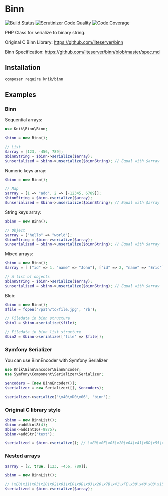 Binn
====

[![Build Status](https://travis-ci.com/et-nik/binn-php.svg?branch=master)](https://travis-ci.comd/et-nik/binn-php)
[![Scrutinizer Code Quality](https://scrutinizer-ci.com/g/et-nik/binn-php/badges/quality-score.png?b=master)](https://scrutinizer-ci.com/g/et-nik/binn-php/?branch=master)
[![Code Coverage](https://scrutinizer-ci.com/g/et-nik/binn-php/badges/coverage.png?b=master)](https://scrutinizer-ci.com/g/et-nik/binn-php/?branch=master)

PHP Class for serialize to binary string.

Original C Binn Library: https://github.com/liteserver/binn

Binn Specification: https://github.com/liteserver/binn/blob/master/spec.md

## Installation

```bash
composer require knik/binn
```

## Examples

### Binn

Sequential arrays:

```php
use Knik\Binn\Binn;

$binn = new Binn();

// List
$array = [123, -456, 789];
$binnString = $binn->serialize($array);
$unserialized = $binn->unserialize($binnString); // Equal with $array
```

Numeric keys array:
```php
$binn = new Binn();

// Map
$array = [1 => "add", 2 => [-12345, 6789]];
$binnString = $binn->serialize($array);
$unserialized = $binn->unserialize($binnString); // Equal with $array
```

String keys array:
```php
$binn = new Binn();

// Object
$array = ["hello" => "world"];
$binnString = $binn->serialize($array);
$unserialized = $binn->unserialize($binnString); // Equal with $array
```

Mixed arrays:

```php
$binn = new Binn();
$array = [ ["id" => 1, "name" => "John"], ["id" => 2, "name" => "Eric"] ]

// A list of objects
$binnString = $binn->serialize($array);
$unserialized = $binn->unserialize($binnString); // Equal with $array
```

Blob:
```php
$binn = new Binn();
$file = fopen('/path/to/file.jpg', 'rb');

// Filedata in binn structure
$bin1 = $binn->serialize($file);

// Filedata in binn list structure
$bin2 = $binn->serialize(['file' => $file]);
```

### Symfony Serializer

You can use BinnEncoder with Symfony Serializer

```php
use Knik\Binn\Encoder\BinnEncoder;
use Symfony\Component\Serializer\Serializer;

$encoders = [new BinnEncoder()];
$serializer = new Serializer([], $encoders);

$serializer->serialize("\x40\xD0\x06", 'binn');
```

### Original C library style
```php
$binn = new BinnList();
$binn->addUint8(4);
$binn->addInt16(-8875);
$binn->addStr('text');

$serialized = $binn->serialize(); // \xE0\x0F\x03\x20\x04\x41\xDD\x55\xA0\x04text\x00

```

### Nested arrays

```php
$array = [2, true, [123, -456, 789]];

$binn = new BinnList();

// \xE0\x11\x03\x20\x02\x01\xE0\x0B\x03\x20\x7B\x41\xFE\x38\x40\x03\x15
$serialized = $binn->serialize($array);

```
